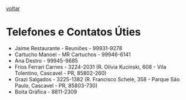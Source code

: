 [voltar](../README.md)

# Telefones e Contatos Úties
- Jaime Restaurante - Reuniões - 99931-9278
- Cartucho Manoel - MR Cartuchos - 99946-6141
- Ana Destro - 99945-9685
- Frios Ferrari Carnes - 3224-2031 (R. Olívia Kucinski, 608 - Vila Tolentino, Cascavel - PR, 85802-260)
- Grazi Salgados - 3225-1382 (R. Francisco Schele, 358 - Parque São Paulo, Cascavel - PR, 85803-730)
- Boita Gráfica - 8811-2309
